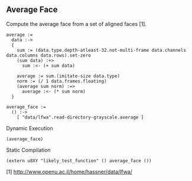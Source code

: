 Average Face
------------
Compute the average face from a set of aligned faces [1].

    average :=
      data :->
      {
        sum := (data.type.depth-atleast-32.not-multi-frame data.channels data.columns data.rows).set-zero
        (sum data) :+>
          sum :<- (+ sum data)

        average := sum.(imitate-size data.type)
        norm := (/ 1 data.frames.floating)
        (average sum norm) :=>
          average :<- (* sum norm)
      }

    average_face :=
      () :->
        [ "data/lfwa".read-directory-grayscale.average ]

Dynamic Execution

    (average_face)

Static Compilation

    (extern u8XY "likely_test_function" () average_face ())

[1] http://www.openu.ac.il/home/hassner/data/lfwa/
